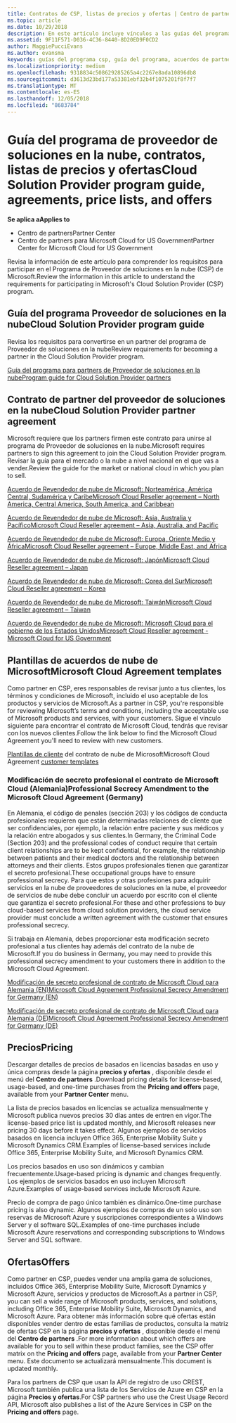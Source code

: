 ```yaml
---
title: Contratos de CSP, listas de precios y ofertas | Centro de partners
ms.topic: article
ms.date: 10/29/2018
description: En este artículo incluye vínculos a las guías del programa Proveedor de soluciones en la nube, acuerdos de partner, acuerdos de clientes, listas de precios y ofertas.
ms.assetid: 9F11F571-D036-4C36-8440-8D20ED9F0CD2
author: MaggiePucciEvans
ms.author: evansma
keywords: guías del programa csp, guía del programa, acuerdos de partners, acuerdo de clientes, listas de precios, ofertas
ms.localizationpriority: medium
ms.openlocfilehash: 9318834c508629285265a4c2267e8ada10896db8
ms.sourcegitcommit: d3613d23bd177a53381ebf32b4f1075201f8f7f7
ms.translationtype: MT
ms.contentlocale: es-ES
ms.lasthandoff: 12/05/2018
ms.locfileid: "8683784"
---
```

# <a name="cloud-solution-provider-program-guide-agreements-price-lists-and-offers"></a><span data-ttu-id="97166-104">Guía del programa de proveedor de soluciones en la nube, contratos, listas de precios y ofertas</span><span class="sxs-lookup"><span data-stu-id="97166-104">Cloud Solution Provider program guide, agreements, price lists, and offers</span></span>

**<span data-ttu-id="97166-105">Se aplica a</span><span class="sxs-lookup"><span data-stu-id="97166-105">Applies to</span></span>**

-  <span data-ttu-id="97166-106">Centro de partners</span><span class="sxs-lookup"><span data-stu-id="97166-106">Partner Center</span></span>
-  <span data-ttu-id="97166-107">Centro de partners para Microsoft Cloud for US Government</span><span class="sxs-lookup"><span data-stu-id="97166-107">Partner Center for Microsoft Cloud for US Government</span></span>


<span data-ttu-id="97166-108">Revisa la información de este artículo para comprender los requisitos para participar en el Programa de Proveedor de soluciones en la nube (CSP) de Microsoft.</span><span class="sxs-lookup"><span data-stu-id="97166-108">Review the information in this article to understand the requirements for participating in Microsoft's Cloud Solution Provider (CSP) program.</span></span> 

## <a name="cloud-solution-provider-program-guide"></a><span data-ttu-id="97166-109">Guía del programa Proveedor de soluciones en la nube</span><span class="sxs-lookup"><span data-stu-id="97166-109">Cloud Solution Provider program guide</span></span>


<span data-ttu-id="97166-110">Revisa los requisitos para convertirse en un partner del programa de Proveedor de soluciones en la nube</span><span class="sxs-lookup"><span data-stu-id="97166-110">Review requirements for becoming a partner in the Cloud Solution Provider program.</span></span>

[<span data-ttu-id="97166-111">Guía del programa para partners de Proveedor de soluciones en la nube</span><span class="sxs-lookup"><span data-stu-id="97166-111">Program guide for Cloud Solution Provider partners</span></span>](http://go.microsoft.com/fwlink/p/?LinkId=617100)

## <a name="cloud-solution-provider-partner-agreement"></a><span data-ttu-id="97166-112">Contrato de partner del proveedor de soluciones en la nube</span><span class="sxs-lookup"><span data-stu-id="97166-112">Cloud Solution Provider partner agreement</span></span>

<span data-ttu-id="97166-113">Microsoft requiere que los partners firmen este contrato para unirse al programa de Proveedor de soluciones en la nube.</span><span class="sxs-lookup"><span data-stu-id="97166-113">Microsoft requires partners to sign this agreement to join the Cloud Solution Provider program.</span></span> <span data-ttu-id="97166-114">Revisar la guía para el mercado o la nube a nivel nacional en el que vas a vender.</span><span class="sxs-lookup"><span data-stu-id="97166-114">Review the guide for the market or national cloud in which you plan to sell.</span></span>

[<span data-ttu-id="97166-115">Acuerdo de Revendedor de nube de Microsoft: Norteamérica, América Central, Sudamérica y Caribe</span><span class="sxs-lookup"><span data-stu-id="97166-115">Microsoft Cloud Reseller agreement – North America, Central America, South America, and Caribbean</span></span>](http://download.microsoft.com/download/2/C/8/2C8CAC17-FCE7-4F51-9556-4D77C7022DF5/MCRA2018_AOC_ENG_Sep2018_CR.pdf)

[<span data-ttu-id="97166-116">Acuerdo de Revendedor de nube de Microsoft: Asia, Australia y Pacífico</span><span class="sxs-lookup"><span data-stu-id="97166-116">Microsoft Cloud Reseller agreement – Asia, Australia, and Pacific</span></span>](http://download.microsoft.com/download/2/C/8/2C8CAC17-FCE7-4F51-9556-4D77C7022DF5/MCRA2018_APOC_ENG_Sep2018_CR.pdf)

[<span data-ttu-id="97166-117">Acuerdo de Revendedor de nube de Microsoft: Europa, Oriente Medio y África</span><span class="sxs-lookup"><span data-stu-id="97166-117">Microsoft Cloud Reseller agreement – Europe, Middle East, and Africa</span></span>](http://download.microsoft.com/download/2/C/8/2C8CAC17-FCE7-4F51-9556-4D77C7022DF5/MCRA2018_EOC_ENG_Sep2018_CR.pdf)

[<span data-ttu-id="97166-118">Acuerdo de Revendedor de nube de Microsoft: Japón</span><span class="sxs-lookup"><span data-stu-id="97166-118">Microsoft Cloud Reseller agreement – Japan</span></span>](http://download.microsoft.com/download/2/C/8/2C8CAC17-FCE7-4F51-9556-4D77C7022DF5/MCRA2018_JPN_ENG_Sep2018_CR.pdf)

[<span data-ttu-id="97166-119">Acuerdo de Revendedor de nube de Microsoft: Corea del Sur</span><span class="sxs-lookup"><span data-stu-id="97166-119">Microsoft Cloud Reseller agreement – Korea</span></span>](http://download.microsoft.com/download/2/C/8/2C8CAC17-FCE7-4F51-9556-4D77C7022DF5/MCRA2018_KOR_ENG_Sep2018_CR.pdf)

[<span data-ttu-id="97166-120">Acuerdo de Revendedor de nube de Microsoft: Taiwán</span><span class="sxs-lookup"><span data-stu-id="97166-120">Microsoft Cloud Reseller agreement – Taiwan</span></span>](http://download.microsoft.com/download/2/C/8/2C8CAC17-FCE7-4F51-9556-4D77C7022DF5/MCRA2018_TAI_ENG_Sep2018_CR.pdf)

[<span data-ttu-id="97166-121">Acuerdo de Revendedor de nube de Microsoft: Microsoft Cloud para el gobierno de los Estados Unidos</span><span class="sxs-lookup"><span data-stu-id="97166-121">Microsoft Cloud Reseller agreement - Microsoft Cloud for US Government</span></span>](http://download.microsoft.com/download/2/C/8/2C8CAC17-FCE7-4F51-9556-4D77C7022DF5/MCRA2018_AOC_USGCC_ENG_Sep2018_CR.pdf)


## <a name="microsoft-cloud-agreement-templates"></a><span data-ttu-id="97166-122">Plantillas de acuerdos de nube de Microsoft</span><span class="sxs-lookup"><span data-stu-id="97166-122">Microsoft Cloud Agreement templates</span></span>

<span data-ttu-id="97166-123">Como partner en CSP, eres responsables de revisar junto a tus clientes, los términos y condiciones de Microsoft, incluido el uso aceptable de los productos y servicios de Microsoft.</span><span class="sxs-lookup"><span data-stu-id="97166-123">As a partner in CSP, you're responsible for reviewing Microsoft’s terms and conditions, including the acceptable use of Microsoft products and services, with your customers.</span></span> <span data-ttu-id="97166-124">Sigue el vínculo siguiente para encontrar el contrato de Microsoft Cloud, tendrás que revisar con los nuevos clientes.</span><span class="sxs-lookup"><span data-stu-id="97166-124">Follow the link below to find the Microsoft Cloud Agreement you'll need to review with new customers.</span></span> 

<span data-ttu-id="97166-125">[Plantillas de cliente](agreements.md) del contrato de nube de Microsoft</span><span class="sxs-lookup"><span data-stu-id="97166-125">Microsoft Cloud Agreement [customer templates](agreements.md)</span></span>

### <a name="professional-secrecy-amendment-to-the-microsoft-cloud-agreement-germany"></a><span data-ttu-id="97166-126">Modificación de secreto profesional el contrato de Microsoft Cloud (Alemania)</span><span class="sxs-lookup"><span data-stu-id="97166-126">Professional Secrecy Amendment to the Microsoft Cloud Agreement (Germany)</span></span>

<span data-ttu-id="97166-127">En Alemania, el código de penales (sección 203) y los códigos de conducta profesionales requieren que están determinadas relaciones de cliente que ser confidenciales, por ejemplo, la relación entre paciente y sus médicos y la relación entre abogados y sus clientes.</span><span class="sxs-lookup"><span data-stu-id="97166-127">In Germany, the Criminal Code (Section 203) and the professional codes of conduct require that certain client relationships are to be kept confidential, for example, the relationship between patients and their medical doctors and the relationship between attorneys and their clients.</span></span> <span data-ttu-id="97166-128">Estos grupos profesionales tienen que garantizar el secreto profesional.</span><span class="sxs-lookup"><span data-stu-id="97166-128">These occupational groups have to ensure professional secrecy.</span></span> <span data-ttu-id="97166-129">Para que estos y otras profesiones para adquirir servicios en la nube de proveedores de soluciones en la nube, el proveedor de servicios de nube debe concluir un acuerdo por escrito con el cliente que garantiza el secreto profesional.</span><span class="sxs-lookup"><span data-stu-id="97166-129">For these and other professions to buy cloud-based services from cloud solution providers, the cloud service provider must conclude a written agreement with the customer that ensures professional secrecy.</span></span> 

<span data-ttu-id="97166-130">Si trabaja en Alemania, debes proporcionar esta modificación secreto profesional a tus clientes hay además del contrato de la nube de Microsoft.</span><span class="sxs-lookup"><span data-stu-id="97166-130">If you do business in Germany, you may need to provide this professional secrecy amendment to your customers there in addition to the Microsoft Cloud Agreement.</span></span>

[<span data-ttu-id="97166-131">Modificación de secreto profesional de contrato de Microsoft Cloud para Alemania (EN)</span><span class="sxs-lookup"><span data-stu-id="97166-131">Microsoft Cloud Agreement Professional Secrecy Amendment for Germany (EN)</span></span>](https://go.microsoft.com/fwlink/?linkid=2030827&clcid=0x409)

[<span data-ttu-id="97166-132">Modificación de secreto profesional de contrato de Microsoft Cloud para Alemania (DE)</span><span class="sxs-lookup"><span data-stu-id="97166-132">Microsoft Cloud Agreement Professional Secrecy Amendment for Germany (DE)</span></span>](https://go.microsoft.com/fwlink/?linkid=2030827&clcid=0x407)


## <a name="pricing"></a><span data-ttu-id="97166-133">Precios</span><span class="sxs-lookup"><span data-stu-id="97166-133">Pricing</span></span>


<span data-ttu-id="97166-134">Descargar detalles de precios de basados en licencias basadas en uso y única compras desde la página **precios y ofertas** , disponible desde el menú del **Centro de partners** .</span><span class="sxs-lookup"><span data-stu-id="97166-134">Download pricing details for license-based, usage-based, and one-time purchases from the **Pricing and offers** page, available from your **Partner Center** menu.</span></span> 

<span data-ttu-id="97166-135">La lista de precios basados en licencias se actualiza mensualmente y Microsoft publica nuevos precios 30 días antes de entren en vigor.</span><span class="sxs-lookup"><span data-stu-id="97166-135">The license-based price list is updated monthly, and Microsoft releases new pricing 30 days before it takes effect.</span></span> <span data-ttu-id="97166-136">Algunos ejemplos de servicios basados en licencia incluyen Office 365, Enterprise Mobility Suite y Microsoft Dynamics CRM.</span><span class="sxs-lookup"><span data-stu-id="97166-136">Examples of license-based services include Office 365, Enterprise Mobility Suite, and Microsoft Dynamics CRM.</span></span> 

<span data-ttu-id="97166-137">Los precios basados en uso son dinámicos y cambian frecuentemente.</span><span class="sxs-lookup"><span data-stu-id="97166-137">Usage-based pricing is dynamic and changes frequently.</span></span> <span data-ttu-id="97166-138">Los ejemplos de servicios basados en uso incluyen Microsoft Azure.</span><span class="sxs-lookup"><span data-stu-id="97166-138">Examples of usage-based services include Microsoft Azure.</span></span>

<span data-ttu-id="97166-139">Precio de compra de pago único también es dinámico.</span><span class="sxs-lookup"><span data-stu-id="97166-139">One-time purchase pricing is also dynamic.</span></span> <span data-ttu-id="97166-140">Algunos ejemplos de compras de un solo uso son reservas de Microsoft Azure y suscripciones correspondientes a Windows Server y el software SQL.</span><span class="sxs-lookup"><span data-stu-id="97166-140">Examples of one-time purchases include Microsoft Azure reservations and corresponding subscriptions to Windows Server and SQL software.</span></span> 


## <a name="offers"></a><span data-ttu-id="97166-141">Ofertas</span><span class="sxs-lookup"><span data-stu-id="97166-141">Offers</span></span>


<span data-ttu-id="97166-142">Como partner en CSP, puedes vender una amplia gama de soluciones, incluidos Office 365, Enterprise Mobility Suite, Microsoft Dynamics y Microsoft Azure, servicios y productos de Microsoft.</span><span class="sxs-lookup"><span data-stu-id="97166-142">As a partner in CSP, you can sell a wide range of Microsoft products, services, and solutions, including Office 365, Enterprise Mobility Suite, Microsoft Dynamics, and Microsoft Azure.</span></span> <span data-ttu-id="97166-143">Para obtener más información sobre qué ofertas están disponibles vender dentro de estas familias de productos, consulta la matriz de ofertas CSP en la página **precios y ofertas** , disponible desde el menú del **Centro de partners** .</span><span class="sxs-lookup"><span data-stu-id="97166-143">For more information about which offers are available for you to sell within these product families, see the CSP offer matrix on the **Pricing and offers** page, available from your **Partner Center** menu.</span></span> <span data-ttu-id="97166-144">Este documento se actualizará mensualmente.</span><span class="sxs-lookup"><span data-stu-id="97166-144">This document is updated monthly.</span></span>

<span data-ttu-id="97166-145">Para los partners de CSP que usan la API de registro de uso CREST, Microsoft también publica una lista de los Servicios de Azure en CSP en la página **Precios y ofertas**.</span><span class="sxs-lookup"><span data-stu-id="97166-145">For CSP partners who use the Crest Usage Record API, Microsoft also publishes a list of the Azure Services in CSP on the **Pricing and offers** page.</span></span>


